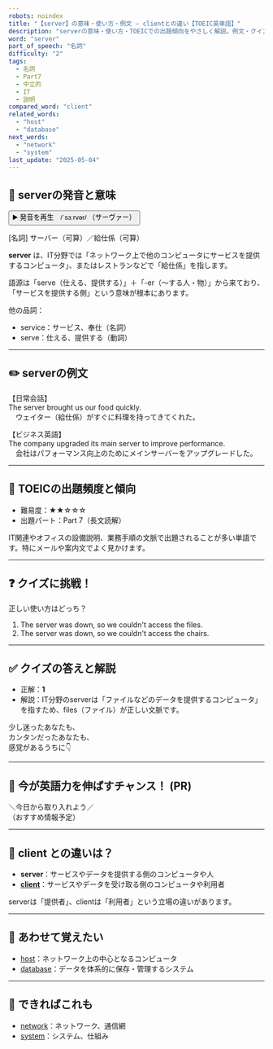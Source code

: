 ```yaml
---
robots: noindex
title: "【server】の意味・使い方・例文 ― clientとの違い【TOEIC英単語】"
description: "serverの意味・使い方・TOEICでの出題傾向をやさしく解説。例文・クイズ付きでclientとの違いもわかりやすく学べます。"
word: "server"
part_of_speech: "名詞"
difficulty: "2"
tags:
  - 名詞
  - Part7
  - 中立的
  - IT
  - 説明
compared_word: "client"
related_words:
  - "host"
  - "database"
next_words:
  - "network"
  - "system"
last_update: "2025-05-04"
---
```


## 🔰 serverの発音と意味

<button class="play-audio" onclick="playTTS('server')">
  <span class="play-audio-main">
    ▶️ 発音を再生　/ˈsɜːrvər/
  </span>
  <span class="play-audio-sub">
    （サーヴァー）
  </span>
</button>

[名詞] サーバー（可算）／給仕係（可算）

**server** は、IT分野では「ネットワーク上で他のコンピュータにサービスを提供するコンピュータ」、またはレストランなどで「給仕係」を指します。

語源は「serve（仕える、提供する）」＋「-er（～する人・物）」から来ており、「サービスを提供する側」という意味が根本にあります。

他の品詞：  
- service：サービス、奉仕（名詞）
- serve：仕える、提供する（動詞）

---

## ✏️ serverの例文

【日常会話】  
The server brought us our food quickly.  
　ウェイター（給仕係）がすぐに料理を持ってきてくれた。

【ビジネス英語】  
The company upgraded its main server to improve performance.  
　会社はパフォーマンス向上のためにメインサーバーをアップグレードした。

---

## 🎯 TOEICの出題頻度と傾向

- 難易度：★★☆☆☆
- 出題パート：Part 7（長文読解）

IT関連やオフィスの設備説明、業務手順の文脈で出題されることが多い単語です。特にメールや案内文でよく見かけます。

---

## ❓ クイズに挑戦！

正しい使い方はどっち？

1. The server was down, so we couldn't access the files.  
2. The server was down, so we couldn't access the chairs.

---

## ✅ クイズの答えと解説

- 正解：**1**
- 解説：IT分野のserverは「ファイルなどのデータを提供するコンピュータ」を指すため、files（ファイル）が正しい文脈です。

少し迷ったあなたも、  
カンタンだったあなたも、  
感覚があるうちに👇️

---

## 🚀 今が英語力を伸ばすチャンス！ (PR)

<div class="info-center">
＼今日から取り入れよう／<br>  
（おすすめ情報予定）
</div>

---

## 🤔  client との違いは？

- **server**：サービスやデータを提供する側のコンピュータや人
- **[client](/word/client)**：サービスやデータを受け取る側のコンピュータや利用者

serverは「提供者」、clientは「利用者」という立場の違いがあります。

---

## 🧩 あわせて覚えたい

- [host](/word/host)：ネットワーク上の中心となるコンピュータ
- [database](/word/database)：データを体系的に保存・管理するシステム

---

## 📖 できればこれも

- [network](/word/network)：ネットワーク、通信網
- [system](/word/system)：システム、仕組み

<!-- cvid: aid25_bid21 -->
